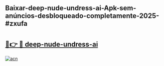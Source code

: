 ## Baixar-deep-nude-undress-ai-Apk-sem-anúncios-desbloqueado-completamente-2025-#zxufa

# <h2><a href="https://ainizakaria.my?title=deep-nude-undress-ai&ref=22M">🔗👉 🔴 deep-nude-undress-ai</a></h2>

[![acn](https://github.com/user-attachments/assets/0f9c940e-d8b0-45ae-aac7-cd30a18b3e1c)](https://ainizakaria.my?title=deep-nude-undress-ai&ref=22M)

